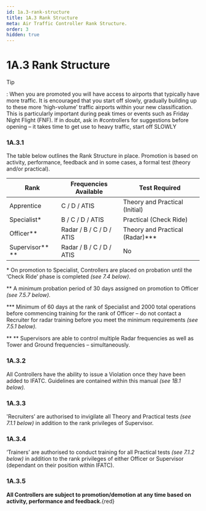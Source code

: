```yaml
---
id: 1a.3-rank-structure
title: 1A.3 Rank Structure
meta: Air Traffic Controller Rank Structure.
order: 3
hidden: true
---
```


# 1A.3  Rank Structure

 

Tip

: When you are promoted you will have access to airports that typically have more traffic. It is encouraged that you start off slowly, gradually building up to these more ‘high-volume’ traffic airports within your new classification. This is particularly important during peak times or events such as Friday Night Flight (FNF). If in doubt, ask in #controllers for suggestions before opening – it takes time to get use to heavy traffic, start off SLOWLY

 

### 1A.3.1    

The table below outlines the Rank Structure in place. Promotion is based on activity, performance, feedback and in some cases, a formal test (theory and/or practical).

 

| **Rank**        | **Frequencies  Available** | **Test  Required**              |
| --------------- | -------------------------- | ------------------------------- |
| Apprentice      | C / D / ATIS               | Theory and Practical (Initial)  |
| Specialist*     | B / C / D / ATIS           | Practical (Check Ride)          |
| Officer**       | Radar / B / C / D / ATIS   | Theory and Practical (Radar)*** |
| Supervisor** ** | Radar / B / C / D / ATIS   | No                              |

\* On promotion to Specialist, Controllers are placed on probation until the ‘Check Ride’ phase is completed *(see 7.4 below)*.

** A minimum probation period of 30 days assigned on promotion to Officer *(see 7.5.7 below).*

*** Minimum of 60 days at the rank of Specialist and 2000 total operations before commencing training for the rank of Officer – do not contact a Recruiter for radar training before you meet the minimum requirements *(see 7.5.1 below).*

** ** Supervisors are able to control multiple Radar frequencies as well as Tower and Ground frequencies – simultaneously.

 

### 1A.3.2    

All Controllers have the ability to issue a Violation once they have been added to IFATC. Guidelines are contained within this manual *(see 1B.1 below).*



### 1A.3.3    

'Recruiters’ are authorised to invigilate all Theory and Practical tests *(see 7.1.1 below)* in addition to the rank privileges of Supervisor.



### 1A.3.4     

‘Trainers’ are authorised to conduct training for all Practical tests *(see 7.1.2 below)* in addition to the rank privileges of either Officer or Supervisor (dependant on their position within IFATC).



### 1A.3.5    

**All Controllers are subject to promotion/demotion at any time based on activity, performance and feedback.**{red}

 